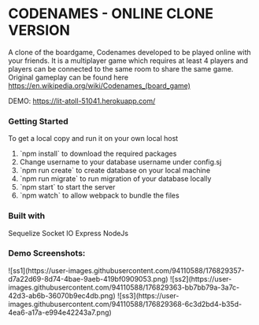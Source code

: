 <h1>CODENAMES - ONLINE CLONE VERSION</h1>

A clone of the boardgame, Codenames developed to be played online with your friends. It is a multiplayer game which requires at least 4 players and players can be connected to the same room to share the same game. Original gameplay can be found here https://en.wikipedia.org/wiki/Codenames_(board_game)

DEMO: https://lit-atoll-51041.herokuapp.com/

<h3>Getting Started </h3>
To get a local copy and run it on your own local host 
<ol>
<li> `npm install` to download the required packages </li>
<li> Change username to your database username under config.sj </li>
<li> `npm run create` to create database on your local machine </li>
<li> `npm run migrate` to run migration of your database locally </li>
<li> `npm start` to start the server </li>
<li> `npm watch` to allow webpack to bundle the files </li>
</ol>

<h3> Built with </h3>
Sequelize 
Socket IO 
Express
NodeJs 

<h3> Demo Screenshots: </h3>
![ss1](https://user-images.githubusercontent.com/94110588/176829357-d7a22d69-8d74-4bae-9aeb-419bf0909053.png)
![ss2](https://user-images.githubusercontent.com/94110588/176829363-bb7bb79a-3a7c-42d3-ab6b-36070b9ec4db.png)
![ss3](https://user-images.githubusercontent.com/94110588/176829368-6c3d2bd4-b35d-4ea6-a17a-e994e42243a7.png)

